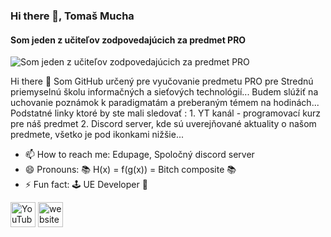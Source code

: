 ### Hi there 👋, Tomaš Mucha
#### Som jeden z učiteľov zodpovedajúcich za predmet PRO 
![Som jeden z učiteľov zodpovedajúcich za predmet PRO ](https://www.spsknm.sk/ssknm/sites/default/files/slideshow/1.jpg)

Hi there 👋  Som GitHub určený pre vyučovanie predmetu PRO pre Strednú priemyselnú školu informačných a sieťových technológií... Budem slúžiť na uchovanie poznámok k paradigmatám a preberaným témem na hodinách...  Podstatné linky ktoré by ste mali sledovať :  1. YT kanál - programovací kurz pre náš predmet 2. Discord server, kde sú uverejňované aktuality o našom predmete, všetko je pod ikonkami nižšie...  

- 📫 How to reach me: Edupage, Spoločný discord server 
- 😄 Pronouns: 📚 H(x)  = f(g(x)) = Bitch composite 📚 
- ⚡ Fun fact: 🕹️ UE Developer 🔮 


[<img src='https://cdn.jsdelivr.net/npm/simple-icons@3.0.1/icons/youtube.svg' alt='YouTube' height='40'>](https://www.youtube.com/channel/https://www.youtube.com/playlist?list=PLJW-oHbyRDeIZHBmDcMRJlIQtedjZkVGo)  [<img src='https://cdn.jsdelivr.net/npm/simple-icons@3.0.1/icons/icloud.svg' alt='website' height='40'>](https://discord.gg/eSQDsna4d7)  

